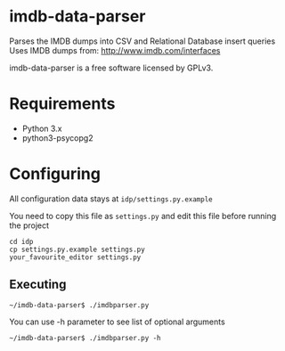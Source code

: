 imdb-data-parser
================

Parses the IMDB dumps into CSV and Relational Database insert queries
Uses IMDB dumps from: http://www.imdb.com/interfaces

imdb-data-parser is a free software licensed by GPLv3.


Requirements
================
* Python 3.x
* python3-psycopg2

Configuring
================
All configuration data stays at `idp/settings.py.example`

You need to copy this file as `settings.py` and edit this file before running the project

    cd idp
    cp settings.py.example settings.py
    your_favourite_editor settings.py

Executing
---------

    ~/imdb-data-parser$ ./imdbparser.py

You can use -h parameter to see list of optional arguments

    ~/imdb-data-parser$ ./imdbparser.py -h
